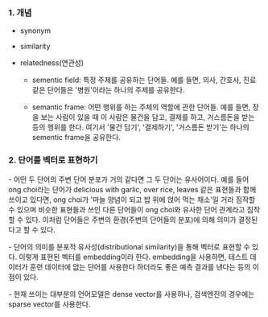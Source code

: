 ### 1. 개념

- synonym

- similarity

- relatedness(연관성)

  - sementic field: 특정 주제를 공유하는 단어들. 예를 들면, 의사, 간호사, 진료 같은 단어들은 '병원'이라는 하나의 주제를 공유한다.

  - semantic frame: 어떤 행위를 하는 주체의 역할에 관한 단어들. 예를 들면, 장을 보는 사람이 있을 때 이 사람은 물건을 담고, 결제를 하고, 거스름돈을 받는 등의 행위를 한다. 여기서 '물건 담기', '결제하기', '거스름돈 받기'는 하나의 sementic frame을 공유한다.



### 2. 단어를 벡터로 표현하기

\- 어떤 두 단어의 주변 단어 분포가 거의 같다면 그 두 단어는 유사어이다. 예를 들어 ong choi라는 단어가 delicious with garlic, over rice, leaves 같은 표현들과 함께 쓰이고 있다면, ong choi가 '마늘 양념이 되고 밥 위에 얹어 먹는 채소'일 거라 짐작할 수 있으며 비슷한 표현들과 쓰인 다른 단어들이 ong choi와 유사한 단어 관계라고 짐작할 수 있다. 이처럼 단어들은 주변의 환경(주변의 단어들의 분포)에 의해 의미가 결정된다고 할 수 있다.

\- 단어의 의미를 분포적 유사성(distributional similarity)을 통해 벡터로 표현할 수 있다. 이렇게 표현된 벡터를 embedding이라 한다. embedding을 사용하면, 테스트 데이터가 훈련 데이터에 없는 단어를 사용한다 하더라도 좋은 예측 결과를 낸다는 등의 이점이 있다.

\- 현재 쓰이는 대부분의 언어모델은 dense vector를 사용하나, 검색엔진의 경우에는 sparse vector를 사용한다.